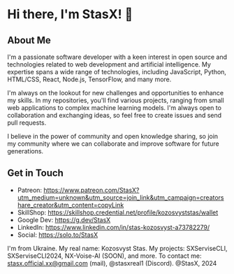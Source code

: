 # Hi there, I'm StasX! 👋

## About Me

I'm a passionate software developer with a keen interest in open source and technologies related to web development and artificial intelligence. My expertise spans a wide range of technologies, including JavaScript, Python, HTML/CSS, React, Node.js, TensorFlow, and many more.

I'm always on the lookout for new challenges and opportunities to enhance my skills. In my repositories, you'll find various projects, ranging from small web applications to complex machine learning models. I'm always open to collaboration and exchanging ideas, so feel free to create issues and send pull requests.

I believe in the power of community and open knowledge sharing, so join my community where we can collaborate and improve software for future generations.

## Get in Touch

- Patreon: https://www.patreon.com/StasX?utm_medium=unknown&utm_source=join_link&utm_campaign=creatorshare_creator&utm_content=copyLink
- SkillShop: https://skillshop.credential.net/profile/kozosvyststas/wallet
- Google Dev: https://g.dev/StasX
- LinkedIn: https://www.linkedin.com/in/stas-kozosvyst-a73782279/
- Social: https://solo.to/StasX

I'm from Ukraine. My real name: Kozosvyst Stas.
My projects: SXServiseCLI, SXServiseCLI2024, NX-Voise-AI (SOON), and more.
To contact me: stasx.official.xx@gmail.com (mail), @stasxreal1 (Discord).
@StasX, 2024
